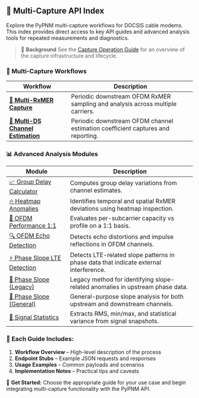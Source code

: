 ## 📱 Multi-Capture API Index

Explore the PyPNM multi-capture workflows for DOCSIS cable modems. This index provides direct access to key API guides and advanced analysis tools for repeated measurements and diagnostics.

> 🔧 **Background**
> See the [Capture Operation Guide](capture-operation.md) for an overview of the capture infrastructure and lifecycle.

### 🚀 Multi-Capture Workflows

| **Workflow**                                                    | **Description**                                                                 |
| --------------------------------------------------------------- | ------------------------------------------------------------------------------- |
| [🧽 **Multi-RxMER Capture**](multi-capture-rxmer.md)            | Periodic downstream OFDM RxMER sampling and analysis across multiple carriers.  |
| [🔬 **Multi-DS Channel Estimation**](multi-capture-chan-est.md) | Periodic downstream OFDM channel estimation coefficient captures and reporting. |


### 📊 Advanced Analysis Modules

| **Module**                                                                | **Description**                                                                       |
| ------------------------------------------------------------------------- | ------------------------------------------------------------------------------------- |
| [📈 Group Delay Calculator](./analysis/group-delay-calculator.md)         | Computes group delay variations from channel estimates.                               |
| [🔥 Heatmap Anomalies](./analysis/heatmap-anonomies.md)                   | Identifies temporal and spatial RxMER deviations using heatmap inspection.            |
| [🎯 OFDM Performance 1:1](./analysis/multi-rxmer-ofdm-performance-1-1.md) | Evaluates per-subcarrier capacity vs profile on a 1:1 basis.                          |
| [🔍 OFDM Echo Detection](./analysis/ofdm-echo-detection.md)               | Detects echo distortions and impulse reflections in OFDM channels.                    |
| [⚡ Phase Slope LTE Detection](./analysis/phase-slope-lte-detection.md)    | Detects LTE-related slope patterns in phase data that indicate external interference. |
| [🔀 Phase Slope (Legacy)](./analysis/phase-slope-lete-detection-2.md)     | Legacy method for identifying slope-related anomalies in upstream phase data.         |
| [🧽 Phase Slope (General)](./analysis/phase-slope.md)                     | General-purpose slope analysis for both upstream and downstream channels.             |
| [🧮 Signal Statistics](./analysis/signal-statistics.md)                   | Extracts RMS, min/max, and statistical variance from signal snapshots.                |

### 📘 Each Guide Includes:

1. **Workflow Overview** – High-level description of the process
2. **Endpoint Stubs** – Example JSON requests and responses
3. **Usage Examples** – Common payloads and scenarios
4. **Implementation Notes** – Practical tips and caveats

🔗 **Get Started:** Choose the appropriate guide for your use case and begin integrating multi-capture functionality with the PyPNM API.
